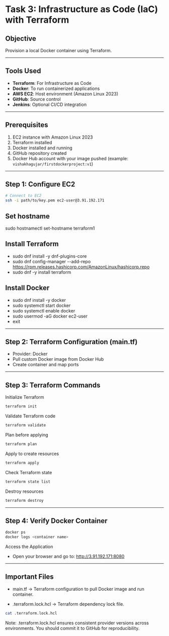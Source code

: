 # Task 3: Infrastructure as Code (IaC) with Terraform

## Objective
Provision a local Docker container using Terraform.

---

## Tools Used
- **Terraform**: For Infrastructure as Code
- **Docker**: To run containerized applications
- **AWS EC2**: Host environment (Amazon Linux 2023)
- **GitHub**: Source control
- **Jenkins**: Optional CI/CD integration

---

## Prerequisites
1. EC2 instance with Amazon Linux 2023
2. Terraform installed
3. Docker installed and running
4. GitHub repository created
5. Docker Hub account with your image pushed (example: `vishakhagujar/firstdockerproject:v1`)

---

## Step 1: Configure EC2
```bash
# Connect to EC2
ssh -i path/to/key.pem ec2-user@3.91.192.171
```

## Set hostname
sudo hostnamectl set-hostname terraform1

## Install Terraform

- sudo dnf install -y dnf-plugins-core
- sudo dnf config-manager --add-repo https://rpm.releases.hashicorp.com/AmazonLinux/hashicorp.repo
- sudo dnf -y install terraform

## Install Docker

- sudo dnf install -y docker
- sudo systemctl start docker
- sudo systemctl enable docker
- sudo usermod -aG docker ec2-user
- exit

---

## Step 2: Terraform Configuration (main.tf)

- Provider: Docker
- Pull custom Docker image from Docker Hub
- Create container and map ports

---

## Step 3: Terraform Commands

Initialize Terraform 
```bash
terraform init
```

Validate Terraform code
```bash
terraform validate
```

Plan before applying
```bash
terraform plan
```

Apply to create resources
```bash
terraform apply
```

Check Terraform state
```bash
terraform state list
```

Destroy resources
```bash
terraform destroy
```
---

## Step 4: Verify Docker Container
```bash
docker ps
docker logs <container name>
```

Access the Application
- Open your browser and go to:
http://3.91.192.171:8080

---

## Important Files

- main.tf → Terraform configuration to pull Docker image and run container.
  
- .terraform.lock.hcl → Terraform dependency lock file.
```bash
cat .terraform.lock.hcl
```
Note: .terraform.lock.hcl ensures consistent provider versions across environments. You should commit it to GitHub for reproducibility.

